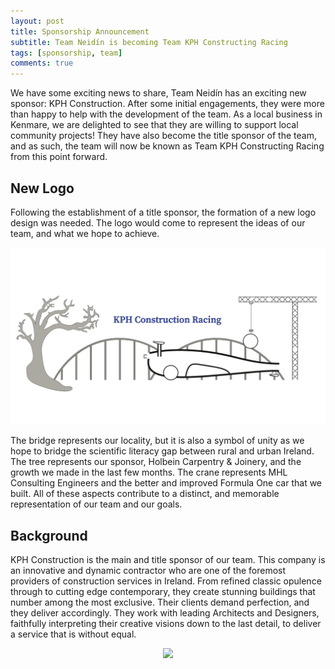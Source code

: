 ```yaml
---
layout: post
title: Sponsorship Announcement
subtitle: Team Neidín is becoming Team KPH Constructing Racing
tags: [sponsorship, team]
comments: true
---
```


We have some exciting news to share, Team Neidín has an exciting new sponsor: KPH Construction. After some initial engagements, they were more than happy to help with the development of the team. As a local business in Kenmare, we are delighted to see that they are willing to support local community projects! They have also become the title sponsor of the team, and as such, the team will now be known as Team KPH Constructing Racing from this point forward. 

## New Logo

Following the establishment of a title sponsor, the formation of a new logo design was needed. The logo would come to represent the ideas of our team, and what we hope to achieve. 

![New logo design](/assets/img/actual_logo.png)

The bridge represents our locality, but it is also a symbol of unity as we hope to bridge the scientific literacy gap between rural and urban Ireland. The tree represents our sponsor, Holbein Carpentry & Joinery, and the growth we made in the last few months. The crane represents MHL Consulting Engineers and the better and improved Formula One car that we built. All of these aspects contribute to a distinct, and memorable representation of our team and our goals.

## Background

KPH Construction is the main and title sponsor of our team. This company is an innovative and dynamic contractor who are one of the foremost providers of construction services in Ireland. From refined classic opulence through to cutting edge contemporary, they create stunning buildings that number among the most exclusive. Their clients demand perfection, and they deliver accordingly. They work with leading Architects and Designers, faithfully interpreting their creative visions down to the last detail, to deliver a service that is without equal.

<center>
    <img src="https://www.kenmare.ie/contentFiles/productImages/Large/KPH-Logo1.png"/>
</center>
